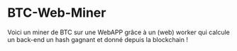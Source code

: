 # BTC-Web-Miner
Voici un miner de BTC sur une WebAPP grâce à un (web) worker qui calcule un back-end un hash gagnant et donné depuis la blockchain !
